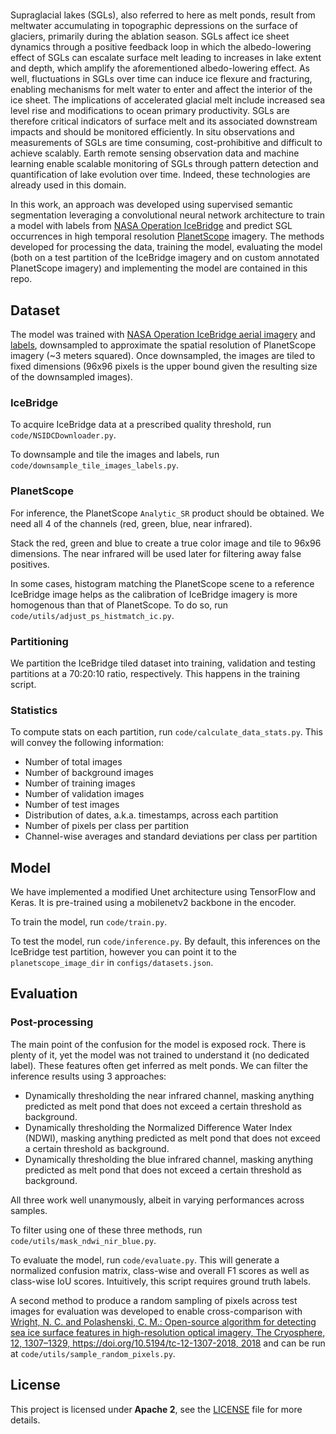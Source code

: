 <!---- Provide an overview of what is being achieved in this repo ----> 
# <VEDA Supraglacial Segmentation>

Supraglacial lakes (SGLs), also referred to here as melt ponds, result from meltwater accumulating in topographic depressions on the surface of glaciers, primarily during the ablation season. SGLs affect ice sheet dynamics through a positive feedback loop in which the albedo-lowering effect of SGLs can escalate surface melt leading to increases in lake extent and depth, which amplify the aforementioned albedo-lowering effect. As well, fluctuations in SGLs over time can induce ice flexure and fracturing, enabling mechanisms for melt water to enter and affect the interior of the ice sheet. The implications of accelerated glacial melt include increased sea level rise and modifications to ocean primary productivity. SGLs are therefore critical indicators of surface melt and its associated downstream impacts and should be monitored efficiently. In situ observations and measurements of SGLs are time consuming, cost-prohibitive and difficult to achieve scalably. Earth remote sensing observation data and machine learning enable scalable monitoring of SGLs through pattern detection and quantification of lake evolution over time. Indeed, these technologies are already used in this domain.

In this work, an approach was developed using supervised semantic segmentation leveraging a convolutional neural network architecture to train a model with labels from [NASA Operation IceBridge](https://nsidc.org/data/icebridge/) and predict SGL occurrences in high temporal resolution [PlanetScope](https://www.planet.com/products/planet-imagery/?gclid=Cj0KCQjwuaiXBhCCARIsAKZLt3nxlr_6OpduNXqX_rYqbl20pNmp8HJCGCOJ2QKHfKjhk1HTt95NzBYaArbREALw_wcB) imagery. The methods developed for processing the data, training the model, evaluating the model (both on a test partition of the IceBridge imagery and on custom annotated PlanetScope imagery) and implementing the model are contained in this repo.

## Dataset

The model was trained with [NASA Operation IceBridge aerial imagery](https://nsidc.org/data/iodms0) and [labels](https://nsidc.org/data/RDSISCO4/versions/1), downsampled to approximate the spatial resolution of PlanetScope imagery (~3 meters squared). Once downsampled, the images are tiled to fixed dimensions (96x96 pixels is the upper bound given the resulting size of the downsampled images).

### IceBridge
To acquire IceBridge data at a prescribed quality threshold, run `code/NSIDCDownloader.py`.

To downsample and tile the images and labels, run `code/downsample_tile_images_labels.py`.

### PlanetScope
For inference, the PlanetScope `Analytic_SR` product should be obtained. We need all 4 of the channels (red, green, blue, near infrared).

Stack the red, green and blue to create a true color image and tile to 96x96 dimensions. The near infrared will be used later for filtering away false positives.

In some cases, histogram matching the PlanetScope scene to a reference IceBridge image helps as the calibration of IceBridge imagery is more homogenous than that of PlanetScope. To do so, run `code/utils/adjust_ps_histmatch_ic.py`.

### Partitioning

We partition the IceBridge tiled dataset into training, validation and testing partitions at a 70:20:10 ratio, respectively. This happens in the training script.

### Statistics

To compute stats on each partition, run `code/calculate_data_stats.py`. This will convey the following information:
- Number of total images
- Number of background images
- Number of training images
- Number of validation images
- Number of test images
- Distribution of dates, a.k.a. timestamps, across each partition
- Number of pixels per class per partition
- Channel-wise averages and standard deviations per class per partition

## Model

We have implemented a modified Unet architecture using TensorFlow and Keras. It is pre-trained using a mobilenetv2 backbone in the encoder. 

To train the model, run `code/train.py`.

To test the model, run `code/inference.py`. By default, this inferences on the IceBridge test partition, however you can point it to the `planetscope_image_dir` in `configs/datasets.json`.


## Evaluation

### Post-processing
The main point of the confusion for the model is exposed rock. There is plenty of it, yet the model was not trained to understand it (no dedicated label). These features often get inferred as melt ponds. We can filter the inference results using 3 approaches:

- Dynamically thresholding the near infrared channel, masking anything predicted as melt pond that does not exceed a certain threshold as background.
- Dynamically thresholding the Normalized Difference Water Index (NDWI), masking anything predicted as melt pond that does not exceed a certain threshold as background.
- Dynamically thresholding the blue infrared channel, masking anything predicted as melt pond that does not exceed a certain threshold as background.

All three work well unanymously, albeit in varying performances across samples. 

To filter using one of these three methods, run `code/utils/mask_ndwi_nir_blue.py`.

To evaluate the model, run `code/evaluate.py`. This will generate a normalized confusion matrix, class-wise and overall F1 scores as well as class-wise IoU scores. Intuitively, this script requires ground truth labels.

A second method to produce a random sampling of pixels across test images for evaluation was developed to enable cross-comparison with [Wright, N. C. and Polashenski, C. M.: Open-source algorithm for detecting sea ice surface features in high-resolution optical imagery, The Cryosphere, 12, 1307–1329, https://doi.org/10.5194/tc-12-1307-2018, 2018](https://tc.copernicus.org/articles/12/1307/2018/) and can be run at `code/utils/sample_random_pixels.py`.

## License
This project is licensed under **Apache 2**, see the [LICENSE](LICENSE) file for more details.